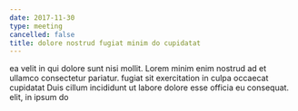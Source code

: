 ```yaml
---
date: 2017-11-30
type: meeting
cancelled: false
title: dolore nostrud fugiat minim do cupidatat
---
```

ea velit in qui dolore sunt nisi mollit. Lorem minim enim nostrud ad et ullamco consectetur pariatur. fugiat sit exercitation in culpa occaecat cupidatat Duis cillum incididunt ut labore dolore esse officia eu consequat. elit, in ipsum do